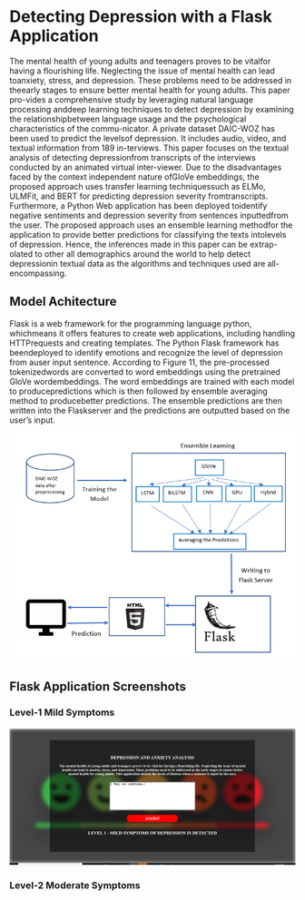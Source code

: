 # Detecting Depression with a Flask Application

The mental health of young adults and teenagers proves to be vitalfor having a flourishing life.  Neglecting the issue of mental health can lead toanxiety, stress, and depression.  These problems need to be addressed in theearly stages to ensure better mental health for young adults.  This paper pro-vides a comprehensive study by leveraging natural language processing anddeep learning techniques to detect depression by examining the relationshipbetween language usage and the psychological characteristics of the commu-nicator.  A private dataset DAIC-WOZ has been used to predict the levelsof depression.  It includes audio, video, and textual information from 189 in-terviews.  This paper focuses on the textual analysis of detecting depressionfrom transcripts of the interviews conducted by an animated virtual inter-viewer.  Due to the disadvantages faced by the context independent nature ofGloVe embeddings, the proposed approach uses transfer learning techniquessuch as ELMo, ULMFit, and BERT for predicting depression severity fromtranscripts.  Furthermore, a Python Web application has been deployed toidentify negative sentiments and depression severity from sentences inputtedfrom  the  user.   The  proposed  approach  uses  an  ensemble  learning  methodfor the application to provide better predictions for classifying the texts intolevels of depression.  Hence, the inferences made in this paper can be extrap-olated to other all demographics around the world to help detect depressionin textual data as the algorithms and techniques used are all-encompassing.



## Model Achitecture
Flask is a web framework for the programming language python, whichmeans it offers features to create web applications, including handling HTTPrequests  and  creating  templates.  The  Python  Flask  framework  has  beendeployed to identify emotions and recognize the level of depression from auser  input  sentence.   According  to  Figure  11,  the  pre-processed  tokenizedwords are converted to word embeddings using the pretrained GloVe wordembeddings.  The word embeddings are trained with each model to producepredictions which is then followed by ensemble averaging method to producebetter predictions.  The ensemble predictions are then written into the Flaskserver and the predictions are outputted based on the user’s input.

![Flask Application Architecture](img/flask.PNG)

## Flask Application Screenshots
### Level-1 Mild Symptoms
![level1](img/level1.PNG)

### Level-2 Moderate Symptoms

